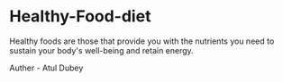 # Healthy-Food-diet
Healthy foods are those that provide you with the nutrients you need to sustain your body's well-being and retain energy.

Auther - Atul Dubey
